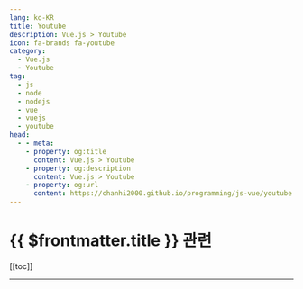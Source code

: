 ```yaml
---
lang: ko-KR
title: Youtube
description: Vue.js > Youtube
icon: fa-brands fa-youtube
category:
  - Vue.js
  - Youtube
tag: 
  - js
  - node
  - nodejs
  - vue
  - vuejs
  - youtube
head:
  - - meta:
    - property: og:title
      content: Vue.js > Youtube
    - property: og:description
      content: Vue.js > Youtube
    - property: og:url
      content: https://chanhi2000.github.io/programming/js-vue/youtube.html
---
```


# {{ $frontmatter.title }} 관련

[[toc]]

---

<MyYouTubeItems jsonName="yu-ProgramWithErik" /><!-- Program With Erik -->
<MyYouTubeItems jsonName="yu-Bitfumes" /><!-- Bitfumes -->
<MyYouTubeItems jsonName="yu-9diin" /><!-- 구디사는 개발자 9Diin -->
<MyYouTubeItems jsonName="yu-MultiValue1" /><!-- MultiValue -->
<MyYouTubeItems jsonName="yu-MakeAppswithDanny" /><!-- Make Apps with Danny -->
<MyYouTubeItems jsonName="yu-paulhalliday" /><!-- Paul Halliday -->
<MyYouTubeItems jsonName="yu-Webnoob" /><!-- Webnoob -->
<MyYouTubeItems jsonName="yu-user-gn2mw4lm4m" /><!-- 데브리 -->
<MyYouTubeItems jsonName="yu-TheEarthIsSquare" /><!-- The Earth Is Square -->
<MyYouTubeItems jsonName="yu-WatchandLearnTutorials" /><!-- Watch and Learn -->
<MyYouTubeItems jsonName="yu-edwardwardell-yerburgh378" /><!-- Edward Wardell-Yerburgh -->
<MyYouTubeItems jsonName="yu-VueMastery" /><!-- Vue Mastery -->
<MyYouTubeItems jsonName="yu-jsontype" /><!-- jsontype -->
<MyYouTubeItems jsonName="yu-jsWithTola" /><!-- Giwa Fauzziyyah -->
<MyYouTubeItems jsonName="yu-danteDeveloper" /><!-- 단테 -->
<MyYouTubeItems jsonName="yu-JustinJackson" /><!-- Justin Jackson -->
<MyYouTubeItems jsonName="yu-shellfolder" /><!-- 쉘폴더 ShellFolder -->
<MyYouTubeItems jsonName="yu-csslick9865" /><!-- csslick - 코딩 튜토리얼 & 팁 -->
<MyYouTubeItems jsonName="yu-cdruc" /><!-- cdruc -->
<MyYouTubeItems jsonName="yu-poseidon.program" /><!-- poseidon -->
<MyYouTubeItems jsonName="yu-NetNinja" /><!-- The Net Ninja -->
<MyYouTubeItems jsonName="yu-Ezweb" /><!-- Rock's Easyweb -->
<MyYouTubeItems jsonName="yu-WebDevMatics" /><!-- WebDevMatics -->
<MyYouTubeItems jsonName="yu-devtoolsfm" /><!-- devtools-fm -->
<MyYouTubeItems jsonName="yu-gymcoding" /><!-- 짐코딩 - 웹 개발 입문부터 실무까지 -->

<TagLinks />